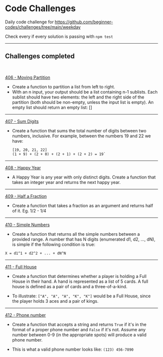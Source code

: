 # Code Challenges

Daily code challenge for https://github.com/beginner-codes/challenges/tree/main/weekday

Check every if every solution is passing with `npm test`
&nbsp;

---

## Challenges completed

&nbsp; 

[406 - Moving Partition](challenge_406.js)

- Create a function to partition a list from left to right.
- With an n input, your output should be a list containing n-1 sublists. Each sublist should have two elements: the left and the right side of the partition (both should be non-empty, unless the input list is empty).
An empty list should return an empty list: []

---
[407 - Sum Digits](challenge_407.js)

- Create a function that sums the total number of digits between two numbers, inclusive. For example, between the numbers 19 and 22 we have:

  ```
  [19, 20, 21, 22]
  (1 + 9) + (2 + 0) + (2 + 1) + (2 + 2) = 19`
  ```

---
[408 - Happy Year](challenge_408.js)

 - A Happy Year is any year with only distinct digits. Create a function that takes an integer year and returns the next happy year.

---
[409 - Half a Fraction](challenge_409.js)

 - Create a function that takes a fraction as an argument and returns half of it. Eg. 1/2 - 1/4

---
[410 - Simple Numbers](challenge_410.js)

 - Create a function that returns all the simple numbers between a provided range. A number that has N digits (enumerated d1, d2, ..., dN), is simple if the following condition is true:
  ```
  X = d1^1 + d2^2 + ... + dN^N
  ```
---
[411 - Full House](challenge_411.js)

 - Create a function that determines whether a player is holding a Full House in their hand. A hand is represented as a list of 5 cards. A full house is defined as a pair of cards and a three-of-a-kind.

 - To illustrate: `["A", "A", "A", "K", "K"]` would be a Full House, since the player holds 3 aces and a pair of kings.
 ---
 [412 - Phone number](challenge_412.js)

 - Create a function that accepts a string and returns `True` if it's in the format of a proper phone number and `False` if it's not. Assume any number between 0-9 (in the appropriate spots) will produce a valid phone number.

 - This is what a valid phone number looks like: `(123) 456-7890`
 



